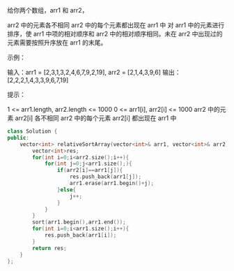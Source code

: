 给你两个数组，arr1 和 arr2，

arr2 中的元素各不相同
arr2 中的每个元素都出现在 arr1 中
对 arr1 中的元素进行排序，使 arr1 中项的相对顺序和 arr2 中的相对顺序相同。未在 arr2 中出现过的元素需要按照升序放在 arr1 的末尾。

 

示例：

输入：arr1 = [2,3,1,3,2,4,6,7,9,2,19], arr2 = [2,1,4,3,9,6]
输出：[2,2,2,1,4,3,3,9,6,7,19]


提示：

1 <= arr1.length, arr2.length <= 1000
0 <= arr1[i], arr2[i] <= 1000
arr2 中的元素 arr2[i] 各不相同
arr2 中的每个元素 arr2[i] 都出现在 arr1 中

```cpp
class Solution {
public:
    vector<int> relativeSortArray(vector<int>& arr1, vector<int>& arr2) {
        vector<int>res;
        for(int i=0;i<arr2.size();i++){
            for(int j=0;j<arr1.size();){
                if(arr2[i]==arr1[j]){
                    res.push_back(arr1[j]);
                    arr1.erase(arr1.begin()+j);
                }else{
                    j++;
                }
            }
        }
        sort(arr1.begin(),arr1.end());
        for(int i=0;i<arr1.size();i++){
            res.push_back(arr1[i]);
        }
        return res;
    }
};
```


